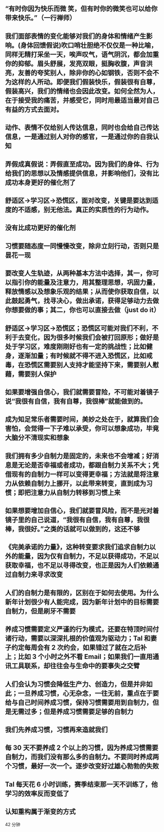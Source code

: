 ## “有时你因为快乐而微 笑，但有时你的微笑也可以给你带来快乐。”（一行禅师）

## 我们面部表情的变化能够对我们的身体和情绪产生影响。(身体回馈假说)吹口哨壮胆绝不仅仅是一种比喻，同样无精打采坐一天，唉声叹气，语气阴沉，都会加重你的抑郁。眉头舒展，发亮双眼，挺胸收腹，声音洪亮，友善的夸奖别人，除非你的心如钢铁，否则不会不为这样的人所动。即便我们假装快乐，假装很有自尊，假装高兴，我们的情绪也会因此改变。如何全然为人，在于接受我的痛苦，并感受它，同时用最适当最对自己有益的方式去面对。

## 动作、表情不仅给别人传达信息，同时也会给自己传达信息，一是通过别人对你的感官，一是通过你的自我认知

## 弄假成真假说：弄假直至成功。因为我们的身体、行为给我们的思想以及情感提供信息，并影响他们，没有比成功本身更好的催化剂了

## 舒适区->学习区->恐慌区，面对改变，关键是要达到适度的不适感，别无他法。真正的实质性的行为动作。

## 没有比成功更好的催化剂

## 习惯要随态度一同慢慢改变，除非立刻行动，否则只是昙花一现

## 要改变人生轨迹，从两种基本方法中选择，其一，你可以指引你的能量及注意力，用其整理思想，巩固力量，释放情感以及想象乐观的结果；从而使你获取自信，以此鼓起勇气，找寻决心，做出承诺，获得足够动力去做你想要做的事；其二，你也可以直接去做（just do it）

## 舒适区->学习区->恐慌区；恐慌区可能对我们不利，不利于去变化，因为很多时候我们会被打回原形；做好是处于学习区，难度刚刚好也有一定的挑战性；比如健身，逐渐加量；有时候就不得不进入恐慌区，比如戒毒，在恐慌区需要别人支持才能坚持下来，需要别人慰藉，需要别人保护

## 如果要增强自信心，我们就需要冒险，不可能对着镜子说“我很有自信，我有自尊，我很棒”就能做到的。

## 成为知足常乐者需要时间，美妙之处在于，就算我们会害怕，会觉得一下子难以承受，你可以想象成功，毕竟大脑分不清现实和想象

## 我们拥有多少自制力是固定的，未来也不会增减；好消息是无论是否幸福或者成功，都跟自制力关系不大；凭借现有的自制力一样可以变得更幸福；方法就是将注意力从依赖自制力上挪开，以此带来转变，直到成为习惯；即把注意力从自制力转移到习惯上来

## 如果想要增加自信心，我们就要冒风险，而不是光对着镜子里的自己说道，“我很有自信，我有自尊，我很棒，我很好。”之类的话就可以做到的，这还不够

## 《完美承诺的力量》，这种转变要求我们追求自制力以外的能量，因为仅有自制力，不足以获得成功，不足以获取幸福，也不足以寻得改变，也正是因为人们依赖通过自制力来寻求改变

## 人们的自制力是有限的，区别在于如何去使用。为什么新年计划很少有人能完成，因为新年计划中的目标需要自制力，但是刷牙不需要

## 养成习惯需要定义严谨的行为模式，还要在特顶时间付诸行动，需要以深深扎根的价值观为驱动力；Tal 和妻子约定每周会有 2 次约会，如果错过了就在之后补上；比如 3 个小时之外不看 Email；如果我们一直用通讯工具联系，却往往会与生命中的要事失之交臂

## 人们会认为习惯会降低生产力、创造力，但是并非如此；一旦养成习惯，心无杂念，一往无前，重点在于要给与自己时间养成习惯，保持习惯需要用到自制力，但是无需过多；但是养成习惯需要足够的自制力

## 我们先养成习惯，习惯再来造就我们

## 每 30 天不要养成 2 个以上的习惯，因为养成习惯需要自制力，而我们没有那么多的自制力。不要同时养成两个习惯，最好一次一个。逐步改变好过雄心勃勃的失败

## Tal 每天花 6 小时训练，赛季结束那一天不训练了，他学习的效率反而变低了

## 认知重构属于渐变的方式

42 分钟
